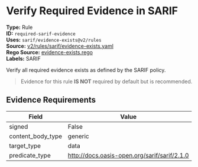 # Verify Required Evidence in SARIF  
**Type:** Rule  
**ID:** `required-sarif-evidence`  
**Uses:** `sarif/evidence-exists@v2/rules`  
**Source:** [v2/rules/sarif/evidence-exists.yaml](https://github.com/scribe-public/sample-policies/v2/rules/sarif/evidence-exists.yaml)  
**Rego Source:** [evidence-exists.rego](https://github.com/scribe-public/sample-policies/v2/rules/sarif/evidence-exists.rego)  
**Labels:** SARIF  

Verify all required evidence exists as defined by the SARIF policy.

> Evidence for this rule **IS NOT** required by default but is recommended.


## Evidence Requirements  
| Field | Value |
|-------|-------|
| signed | False |
| content_body_type | generic |
| target_type | data |
| predicate_type | http://docs.oasis-open.org/sarif/sarif/2.1.0 |

